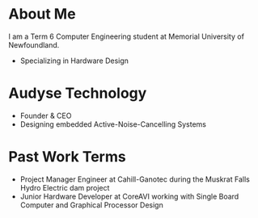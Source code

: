 # About Me
I am a Term 6 Computer Engineering student at Memorial University of Newfoundland.
- Specializing in Hardware Design

# Audyse Technology
- Founder & CEO
- Designing embedded Active-Noise-Cancelling Systems

# Past Work Terms
- Project Manager Engineer at Cahill-Ganotec during the Muskrat Falls Hydro Electric dam project
- Junior Hardware Developer at CoreAVI working with Single Board Computer and Graphical Processor Design
